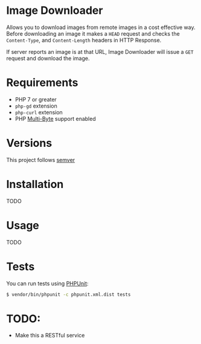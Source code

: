 Image Downloader
====

Allows you to download images from remote images in a cost effective way. Before downloading an image it makes a `HEAD` 
request and checks the `Content-Type`, and `Content-Length` headers in HTTP Response.

If server reports an image is at that URL, Image Downloader will issue a `GET` request and download the image.

Requirements
====
* PHP 7 or greater
* `php-gd` extension
* `php-curl` extension
* PHP [Multi-Byte](http://php.net/manual/en/book.mbstring.php) support enabled

Versions
====
This project follows [semver](http://semver.org/)

Installation
====
TODO

Usage
====
TODO

Tests
====
You can run tests using [PHPUnit](https://phpunit.de/):
```bash
$ vendor/bin/phpunit -c phpunit.xml.dist tests
```

TODO:
====
* Make this a RESTful service
